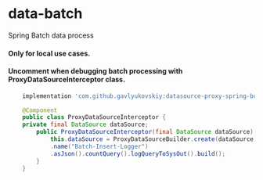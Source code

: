 # data-batch
Spring Batch data process


#### Only for local use cases. 
#### Uncomment when debugging batch processing with ProxyDataSourceInterceptor class.

``` groovy
    implementation 'com.github.gavlyukovskiy:datasource-proxy-spring-boot-starter:1.9.1'
```
``` java
    @Component
    public class ProxyDataSourceInterceptor {
    private final DataSource dataSource;
        public ProxyDataSourceInterceptor(final DataSource dataSource) {
            this.dataSource = ProxyDataSourceBuilder.create(dataSource)
            .name("Batch-Insert-Logger")
            .asJson().countQuery().logQueryToSysOut().build();
        }
    }
```

